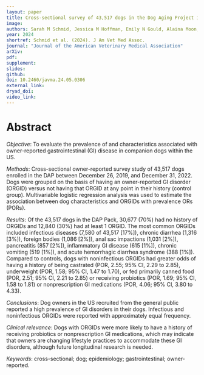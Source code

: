 ```yaml
---
layout: paper
title: Cross-sectional survey of 43,517 dogs in the Dog Aging Project identifies owner-reported lifetime prevalence and characteristics of gastrointestinal disease.
image: 
authors: Sarah M Schmid, Jessica M Hoffman, Emily N Gould, Alaina Moon, Kate E Creevy, Dog Aging Project Consortium (..., Jing Ma, ...)
year: 2024
shortref: Schmid et al. (2024). J Am Vet Med Assoc.
journal: "Journal of the American Veterinary Medical Association"
arXiv: 
pdf: 
supplement:
slides: 
github: 
doi: 10.2460/javma.24.05.0306
external_link:
dryad_doi:
video_link:
---
```


# Abstract

*Objective*: To evaluate the prevalence of and characteristics associated with owner-reported gastrointestinal (GI) disease in companion dogs within the US.

*Methods*: Cross-sectional owner-reported survey study of 43,517 dogs enrolled in the DAP between December 26, 2019, and December 31, 2022. Dogs were grouped on the basis of having an owner-reported GI disorder (ORGID) versus not having that ORGID at any point in their history (control group). Multivariable logistic regression analysis was used to estimate the association between dog characteristics and ORGIDs with prevalence ORs (PORs).

*Results*: Of the 43,517 dogs in the DAP Pack, 30,677 (70%) had no history of ORGIDs and 12,840 (30%) had at least 1 ORGID. The most common ORGIDs included infectious diseases (7,580 of 43,517 [17%]), chronic diarrhea (1,316 [3%]), foreign bodies (1,086 [2%]), anal sac impactions (1,031 [2%]), pancreatitis (857 [2%]), inflammatory GI disease (615 [1%]), chronic vomiting (519 [1%]), and acute hemorrhagic diarrhea syndrome (388 [1%]). Compared to controls, dogs with noninfectious ORGIDs had greater odds of having a history of being castrated (POR, 2.55; 95% CI, 2.29 to 2.85), underweight (POR, 1.58; 95% CI, 1.47 to 1.70), or fed primarily canned food (POR, 2.51; 95% CI, 2.21 to 2.85) or receiving probiotics (POR, 1.69; 95% CI, 1.58 to 1.81) or nonprescription GI medications (POR, 4.06; 95% CI, 3.80 to 4.33).

*Conclusions*: Dog owners in the US recruited from the general public reported a high prevalence of GI disorders in their dogs. Infectious and noninfectious ORGIDs were reported with approximately equal frequency.

*Clinical relevance*: Dogs with ORGIDs were more likely to have a history of receiving probiotics or nonprescription GI medications, which may indicate that owners are changing lifestyle practices to accommodate these GI disorders, although future longitudinal research is needed.

*Keywords*: cross-sectional; dog; epidemiology; gastrointestinal; owner-reported.